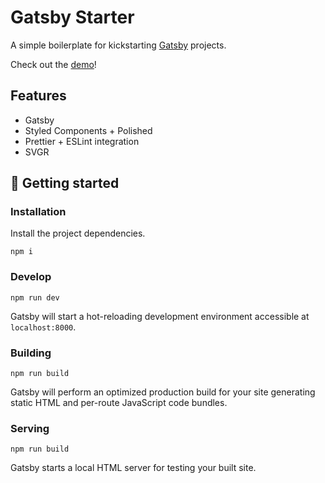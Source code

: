 # Gatsby Starter

A simple boilerplate for kickstarting [Gatsby](https://www.gatsbyjs.org/) projects.

Check out the [demo](gatsby-starter-template.netlify.com)!

## Features

- Gatsby
- Styled Components + Polished
- Prettier + ESLint integration
- SVGR

## 🚀 Getting started

### Installation

Install the project dependencies.

`npm i`

### Develop

`npm run dev`

Gatsby will start a hot-reloading development environment accessible at `localhost:8000`.

### Building

`npm run build`

Gatsby will perform an optimized production build for your site generating static HTML and per-route JavaScript code bundles.

### Serving

`npm run build`

Gatsby starts a local HTML server for testing your built site.
